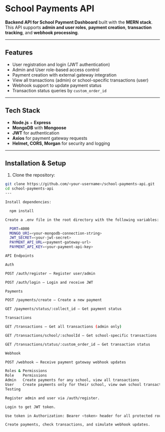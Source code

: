 # School Payments API

**Backend API for School Payment Dashboard** built with the **MERN stack**.  
This API supports **admin and user roles**, **payment creation**, **transaction tracking**, and **webhook processing**.

---

## Features

- User registration and login (JWT authentication)  
- Admin and User role-based access control  
- Payment creation with external gateway integration  
- View all transactions (admin) or school-specific transactions (user)  
- Webhook support to update payment status  
- Transaction status queries by `custom_order_id`  

---

## Tech Stack

- **Node.js** + **Express**  
- **MongoDB** with **Mongoose**  
- **JWT** for authentication  
- **Axios** for payment gateway requests  
- **Helmet, CORS, Morgan** for security and logging  

---

## Installation & Setup

1. Clone the repository:  
```bash
git clone https://github.com/<your-username>/school-payments-api.git
cd school-payments-api
---

Install dependencies:

  npm install

Create a .env file in the root directory with the following variables:

  PORT=4000
  MONGO_URI=<your-mongodb-connection-string>
  JWT_SECRET=<your-jwt-secret>
  PAYMENT_API_URL=<payment-gateway-url>
  PAYMENT_API_KEY=<your-payment-api-key>

API Endpoints

Auth

POST /auth/register – Register user/admin

POST /auth/login – Login and receive JWT

Payments

POST /payments/create – Create a new payment

GET /payments/status/:collect_id – Get payment status

Transactions

GET /transactions – Get all transactions (admin only)

GET /transactions/school/:schoolId – Get school-specific transactions

GET /transactions/status/:custom_order_id – Get transaction status

Webhook

POST /webhook – Receive payment gateway webhook updates

Roles & Permissions
Role	Permissions
Admin	Create payments for any school, view all transactions
User	Create payments only for their school, view own school transactions
Testing

Register admin and user via /auth/register.

Login to get JWT token.

Use token in Authorization: Bearer <token> header for all protected routes.

Create payments, check transactions, and simulate webhook updates.
